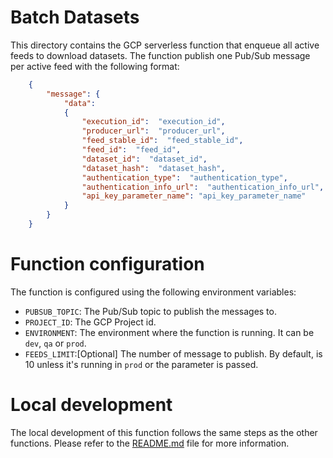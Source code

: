 # Batch Datasets
This directory contains the GCP serverless function that enqueue all active feeds to download datasets.
The function publish one Pub/Sub message per active feed with the following format:
```json
    {
        "message": {
            "data": 
            {
                "execution_id":  "execution_id",
                "producer_url":  "producer_url",
                "feed_stable_id":  "feed_stable_id",
                "feed_id":  "feed_id",
                "dataset_id":  "dataset_id",
                "dataset_hash":  "dataset_hash",
                "authentication_type":  "authentication_type",
                "authentication_info_url":  "authentication_info_url",
                "api_key_parameter_name": "api_key_parameter_name"
            }            
        }
    }
``` 

# Function configuration
The function is configured using the following environment variables:
- `PUBSUB_TOPIC`: The Pub/Sub topic to publish the messages to.
- `PROJECT_ID`: The GCP Project id. 
- `ENVIRONMENT`: The environment where the function is running. It can be `dev`, `qa` or `prod`.
- `FEEDS_LIMIT`:[Optional] The number of message to publish. By default, is 10 unless it's running in `prod` or the parameter is passed.

# Local development
The local development of this function follows the same steps as the other functions. Please refer to the [README.md](../README.md) file for more information.

